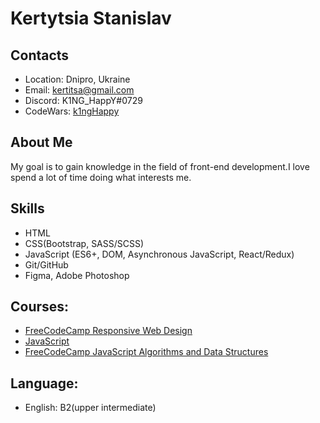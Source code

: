 # **Kertytsia Stanislav**

## Contacts

- Location: Dnipro, Ukraine
- Email: kertitsa@gmail.com
- Discord: K1NG_HappY#0729
- CodeWars: [k1ngHappy](https://www.codewars.com/users/K1NG_HappY)

## About Me

My goal is to gain knowledge in the field of front-end development.I love spend a lot of time doing what interests me.

## Skills

- HTML
- CSS(Bootstrap, SASS/SCSS)
- JavaScript (ES6+, DOM, Asynchronous JavaScript, React/Redux)
- Git/GitHub
- Figma, Adobe Photoshop



## Сourses:

- [FreeCodeCamp Responsive Web Design](https://www.freecodecamp.org/learn/responsive-web-design)
- [JavaScript](https://javascript.info)
- [FreeCodeCamp JavaScript Algorithms and Data Structures](https://www.freecodecamp.org/certification/mrks77/javascript-algorithms-and-data-structures)

## Language:

- English: B2(upper intermediate)
